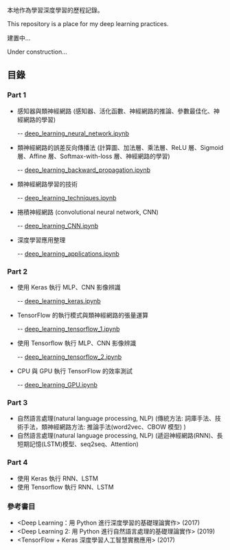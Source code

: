 本地作為學習深度學習的歷程記錄。

This repository is a place for my deep learning practices.

建置中...

Under construction...

## 目錄
### Part 1
- 感知器與類神經網路 (感知器、活化函數、神經網路的推論、參數最佳化、神經網路的學習) 

  -- [deep_learning_neural_network.ipynb](https://github.com/yeh8211TK/deep_learning_practice/blob/master/deep_learning_neural_network.ipynb)

- 類神經網路的誤差反向傳播法 (計算圖、加法層、乘法層、ReLU 層、Sigmoid 層、Affine 層、Softmax-with-loss 層、神經網路的學習)

  -- [deep_learning_backward_propagation.ipynb](https://github.com/yeh8211TK/deep_learning_practice/blob/master/deep_learning_backward_propagation.ipynb)

- 類神經網路學習的技術

  -- [deep_learning_techniques.ipynb](https://github.com/yeh8211TK/deep_learning_practice/blob/master/deep_learning_techniques.ipynb)

- 捲積神經網路 (convolutional neural network, CNN)

  -- [deep_learning_CNN.ipynb](https://github.com/yeh8211TK/deep_learning_practice/blob/master/deep_learning_CNN.ipynb)
  
- 深度學習應用整理
     
  -- [deep_learning_applications.ipynb](https://github.com/yeh8211TK/deep_learning_practice/blob/master/deep_learning_applications.ipynb)

### Part 2
- 使用 Keras 執行 MLP、CNN 影像辨識

  -- [deep_learning_keras.ipynb](https://github.com/yeh8211TK/deep_learning_practice/blob/master/deep_learning_keras.ipynb)

- TensorFlow 的執行模式與類神經網路的張量運算

  -- [deep_learning_tensorflow_1.ipynb](https://github.com/yeh8211TK/deep_learning_practice/blob/master/deep_learning_tensorflow_1.ipynb)

- 使用 Tensorflow 執行 MLP、CNN 影像辨識

  -- [deep_learning_tensorflow_2.ipynb](https://github.com/yeh8211TK/deep_learning_practice/blob/master/deep_learning_tensorflow_2.ipynb)
  
- CPU 與 GPU 執行 TensorFlow 的效率測試

  -- [deep_learning_GPU.ipynb](https://github.com/yeh8211TK/deep_learning_practice/blob/master/deep_learning_GPU.ipynb)

### Part 3
- 自然語言處理(natural language processing, NLP) (傳統方法: 詞庫手法、技術手法，類神經網路方法: 推論手法(word2vec、CBOW 模型) )
- 自然語言處理(natural language processing, NLP) (遞迴神經網路(RNN)、長短期記憶(LSTM)模型、seq2seq、Attention)

### Part 4
- 使用 Keras 執行 RNN、LSTM
- 使用 Tensorflow 執行 RNN、LSTM

### 參考書目
- <Deep Learning：用 Python 進行深度學習的基礎理論實作> (2017)
- <Deep Learning 2: 用 Python 進行自然語言處理的基礎理論實作> (2019)
- <TensorFlow + Keras 深度學習人工智慧實務應用> (2017)
